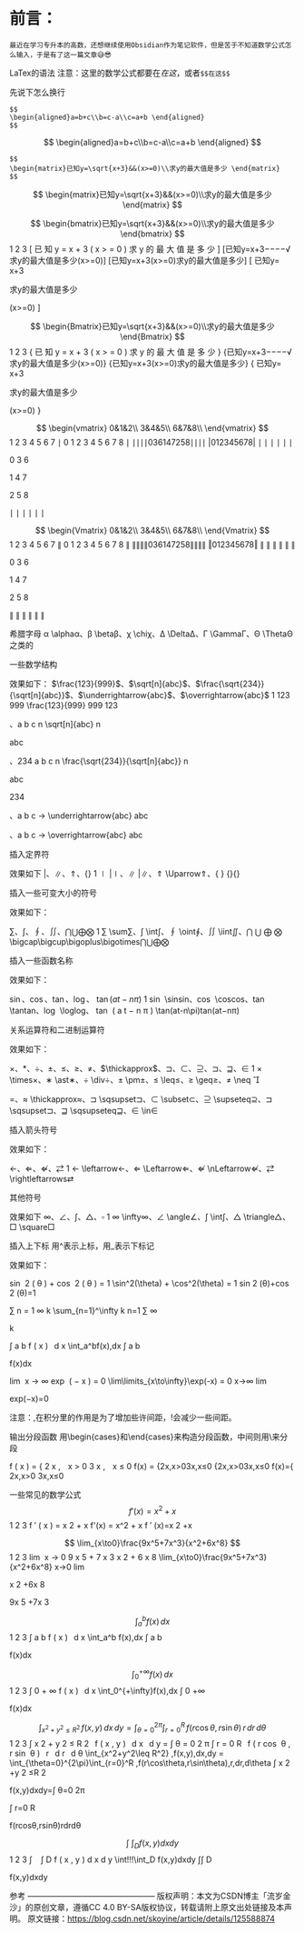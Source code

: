 # 前言：

```
最近在学习专升本的高数，还想继续使用Obsidian作为笔记软件，但是苦于不知道数学公式怎么输入，于是有了这一篇文章😅😎
```

LaTex的语法
注意：这里的数学公式都要在$在这$，或者`$$在这$$`

先说下怎么换行

```
$$
\begin{aligned}a=b+c\\b=c-a\\c=a+b \end{aligned}
$$
```
$$
\begin{aligned}a=b+c\\b=c-a\\c=a+b \end{aligned}
$$


```
$$ 
\begin{matrix}已知y=\sqrt{x+3}&&(x>=0)\\求y的最大值是多少 \end{matrix}
$$
```
$$
\begin{matrix}已知y=\sqrt{x+3}&&(x>=0)\\求y的最大值是多少 \end{matrix}
$$



$$
\begin{bmatrix}已知y=\sqrt{x+3}&&(x>=0)\\求y的最大值是多少 \end{bmatrix}
$$
1
2
3
[ 已 知 y = x + 3 ( x > = 0 ) 求 y 的 最 大 值 是 多 少 ]
[已知y=x+3−−−−√求y的最大值是多少(x>=0)]
[已知y=x+3(x>=0)求y的最大值是多少]
[ 
已知y= 
x+3


求y的最大值是多少

  

(x>=0)
 ]

$$
\begin{Bmatrix}已知y=\sqrt{x+3}&&(x>=0)\\求y的最大值是多少 \end{Bmatrix}
$$
1
2
3
{ 已 知 y = x + 3 ( x > = 0 ) 求 y 的 最 大 值 是 多 少 }
{已知y=x+3−−−−√求y的最大值是多少(x>=0)}
{已知y=x+3(x>=0)求y的最大值是多少}
{ 
已知y= 
x+3


求y的最大值是多少

  

(x>=0)
 }

$$
 \begin{vmatrix}
 0&1&2\\
 3&4&5\\
 6&7&8\\
 \end{vmatrix}
$$
1
2
3
4
5
6
7
∣ 0 1 2 3 4 5 6 7 8 ∣
∣∣∣∣036147258∣∣∣∣
|012345678|
∣
∣
∣
∣
∣
∣


0
3
6


1
4
7


2
5
8


∣
∣
∣
∣
∣
∣

 

$$
 \begin{Vmatrix}
 0&1&2\\
 3&4&5\\
 6&7&8\\
 \end{Vmatrix}
$$
1
2
3
4
5
6
7
∥ 0 1 2 3 4 5 6 7 8 ∥
∥∥∥∥036147258∥∥∥∥
‖012345678‖
∥
∥
∥
∥
∥
∥


0
3
6


1
4
7


2
5
8


∥
∥
∥
∥
∥
∥

 

希腊字母
α \alphaα、β \betaβ、χ \chiχ、Δ \DeltaΔ、Γ \GammaΓ、Θ \ThetaΘ之类的



一些数学结构


效果如下：
$\frac{123}{999}$、$\sqrt[n]{abc}$、$\frac{\sqrt{234}}{\sqrt[n]{abc}}$、$\underrightarrow{abc}$、$\overrightarrow{abc}$
1
123 999 \frac{123}{999} 
999
123

 、a b c n \sqrt[n]{abc} 
n

abc

 、234 a b c n \frac{\sqrt{234}}{\sqrt[n]{abc}} 
n

abc


234

 

 、a b c → \underrightarrow{abc} 
abc

 、a b c → \overrightarrow{abc} 
abc


插入定界符


效果如下
$|$、$\|$、$\Uparrow$、$\{\}$
1
∣ |∣、∥ \|∥、⇑ \Uparrow⇑、{ } \{\}{}

插入一些可变大小的符号


效果如下：

$\sum$、$\int$、$\oint$、$\iint$、$\bigcap\bigcup\bigoplus\bigotimes$
1
∑ \sum∑、∫ \int∫、∮ \oint∮、∬ \iint∬、⋂ ⋃ ⨁ ⨂ \bigcap\bigcup\bigoplus\bigotimes⋂⋃⨁⨂

插入一些函数名称


效果如下：

$\sin$、$\cos$、$\tan$、$\log$、 $\tan(at-n\pi)$
1
sin ⁡ \sinsin、cos ⁡ \coscos、tan ⁡ \tantan、log ⁡ \loglog、 tan ⁡ ( a t − n π ) \tan(at-n\pi)tan(at−nπ)

关系运算符和二进制运算符


效果如下：

$\times$、$\ast$、$\div$、$\pm$、$\leq$、$\geq$、$\neq$、$\thickapprox$、$\sqsupset$、$\subset$、$\supseteq$、$\sqsupset$、$\sqsupseteq$、$\in$
1
× \times×、∗ \ast∗、÷ \div÷、± \pm±、≤ \leq≤、≥ \geq≥、≠ \neq 


 =、≈ \thickapprox≈、⊐ \sqsupset⊐、⊂ \subset⊂、⊇ \supseteq⊇、⊐ \sqsupset⊐、⊒ \sqsupseteq⊒、∈ \in∈

插入箭头符号


效果如下：

$\leftarrow$、$\Leftarrow$、$\nLeftarrow$、$\rightleftarrows$
1
← \leftarrow←、⇐ \Leftarrow⇐、⇍ \nLeftarrow⇍、⇄ \rightleftarrows⇄

其他符号


效果如下
$\infty$、$\angle$、$\int$、$\triangle$、$\square$
1
∞ \infty∞、∠ \angle∠、∫ \int∫、△ \triangle△、□ \square□

插入上下标
用^表示上标，用_表示下标记

效果如下：

sin ⁡ 2 ( θ ) + cos ⁡ 2 ( θ ) = 1 \sin^2(\theta) + \cos^2(\theta) = 1
sin 
2
 (θ)+cos 
2
 (θ)=1

∑ n = 1 ∞ k \sum_{n=1}^\infty k
n=1
∑
∞

 k

∫ a b f ( x )   d x \int_a^bf(x)\,dx
∫ 
a
b

 f(x)dx

lim ⁡ x → ∞ exp ⁡ ( − x ) = 0 \lim\limits_{x\to\infty}\exp(-x) = 0
x→∞
lim

 exp(−x)=0

注意：\,在积分里的作用是为了增加些许间距，\!会减少一些间距。

输出分段函数
用\begin{cases}和\end{cases}来构造分段函数，中间则用\\来分段

f ( x ) = { 2 x ,    x > 0 3 x ,    x ≤ 0 f(x) =
{2x,x>03x,x≤0
{2x,x>03x,x≤0
f(x)={ 
2x,x>0
3x,x≤0

 

一些常见的数学公式
$$
 f'(x) = x^2 + x
$$
1
2
3
f ′ ( x ) = x 2 + x f'(x) = x^2 + x
f 
′
 (x)=x 
2
 +x

$$
 \lim_{x\to0}\frac{9x^5+7x^3}{x^2+6x^8}
$$
1
2
3
lim ⁡ x → 0 9 x 5 + 7 x 3 x 2 + 6 x 8 \lim_{x\to0}\frac{9x^5+7x^3}{x^2+6x^8}
x→0
lim


x 
2
 +6x 
8

9x 
5
 +7x 
3




$$
 \int_a^b f(x)\,dx
$$
1
2
3
∫ a b f ( x )   d x \int_a^b f(x)\,dx
∫ 
a
b

 f(x)dx

$$
 \int_0^{+\infty}f(x)\,dx
$$
1
2
3
∫ 0 + ∞ f ( x )   d x \int_0^{+\infty}f(x)\,dx
∫ 
0
+∞

 f(x)dx

$$
 \int_{x^2+y^2\leq R^2} \,f(x,y)\,dx\,dy = \int_{\theta=0}^{2\pi}\int_{r=0}^R \,f(r\cos\theta,r\sin\theta)\,r\,dr\,d\theta
$$
1
2
3
∫ x 2 + y 2 ≤ R 2   f ( x , y )   d x   d y = ∫ θ = 0 2 π ∫ r = 0 R   f ( r cos ⁡ θ , r sin ⁡ θ )   r   d r   d θ \int_{x^2+y^2\leq R^2} \,f(x,y)\,dx\,dy = \int_{\theta=0}^{2\pi}\int_{r=0}^R \,f(r\cos\theta,r\sin\theta)\,r\,dr\,d\theta
∫ 
x 
2
 +y 
2
 ≤R 
2


 f(x,y)dxdy=∫ 
θ=0
2π

 ∫ 
r=0
R

 f(rcosθ,rsinθ)rdrdθ

$$
 \int\!\!\!\int_D f(x,y)dxdy
$$
1
2
3
∫  ⁣ ⁣ ⁣ ∫ D f ( x , y ) d x d y \int\!\!\!\int_D f(x,y)dxdy
∫∫ 
D

 f(x,y)dxdy

参考
————————————————
版权声明：本文为CSDN博主「流岁金沙」的原创文章，遵循CC 4.0 BY-SA版权协议，转载请附上原文出处链接及本声明。
原文链接：https://blog.csdn.net/skoyine/article/details/125588874